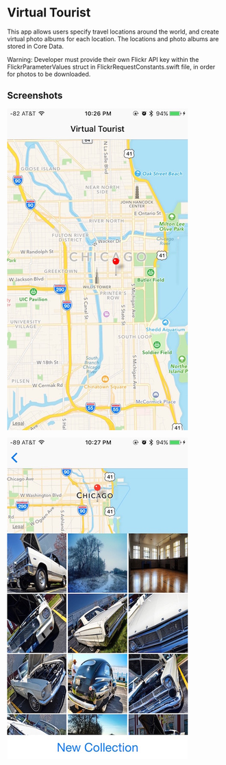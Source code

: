 # Virtual Tourist
This app allows users specify travel locations around the world, and create virtual photo albums for each location. The locations and photo albums are stored in Core Data.

Warning: Developer must provide their own Flickr API key within the FlickrParameterValues struct in FlickrRequestConstants.swift file, in order for photos to be downloaded.

## Screenshots

![alt tag](https://raw.githubusercontent.com/Yeddie/VirtualTourist/master/map.jpg)

![alt tag](https://raw.githubusercontent.com/Yeddie/VirtualTourist/master/photos.jpg)